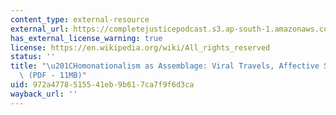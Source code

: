 ```yaml
---
content_type: external-resource
external_url: https://completejusticepodcast.s3.ap-south-1.amazonaws.com/Jasbir+Puar+-+Homonationalism+As+Assemblage+-+Viral+Travels%2C+Affective+Sexualities.pdf
has_external_license_warning: true
license: https://en.wikipedia.org/wiki/All_rights_reserved
status: ''
title: "\u201CHomonationalism as Assemblage: Viral Travels, Affective Sexualities.\u201D\
  \ (PDF - 11MB)"
uid: 972a4778-5155-41eb-9b61-7ca7f9f6d3ca
wayback_url: ''
---
```

